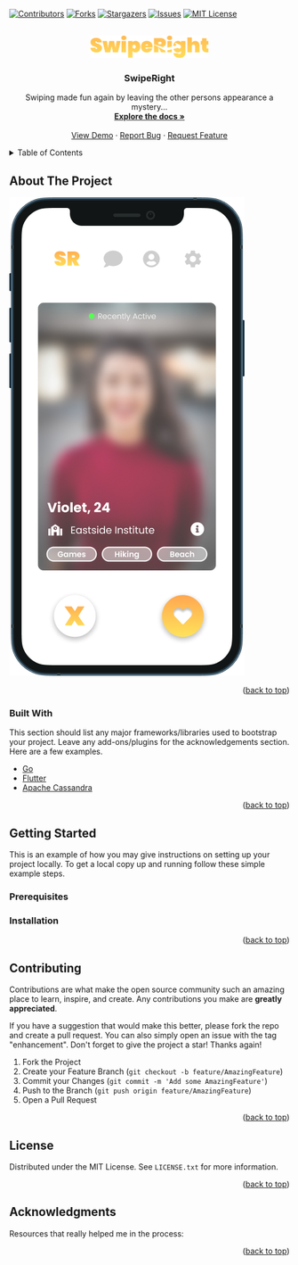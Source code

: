 <div id="top"></div>

[![Contributors][contributors-shield]][contributors-url]
[![Forks][forks-shield]][forks-url]
[![Stargazers][stars-shield]][stars-url]
[![Issues][issues-shield]][issues-url]
[![MIT License][license-shield]][license-url]

<!-- PROJECT LOGO -->
<br />
<div align="center">
  <a href="https://github.com/Luka-Spa/SwipeRight">
    <img src="img/SwipeRight_Logo.png " alt="Logo" width="212" height="40">
  </a>

  <h3 align="center">SwipeRight</h3>

  <p align="center">
    Swiping made fun again by leaving the other persons appearance a mystery...
    <br />
    <a href="https://github.com/Luka-Spa/SwipeRight/wiki"><strong>Explore the docs »</strong></a>
    <br />
    <br />
    <a href="https://github.com/Luka-Spa/SwipeRight">View Demo</a>
    ·
    <a href="https://github.com/Luka-Spa/SwipeRight/issues">Report Bug</a>
    ·
    <a href="https://github.com/Luka-Spa/SwipeRight/issues">Request Feature</a>
  </p>
</div>

<!-- TABLE OF CONTENTS -->
<details>
  <summary>Table of Contents</summary>
  <ol>
    <li>
      <a href="#about-the-project">About The Project</a>
      <ul>
        <li><a href="#built-with">Built With</a></li>
      </ul>
    </li>
    <li>
      <a href="#getting-started">Getting Started</a>
      <ul>
        <li><a href="#prerequisites">Prerequisites</a></li>
        <li><a href="#installation">Installation</a></li>
      </ul>
    </li>
    <li><a href="#usage">Usage</a></li>
    <li><a href="#contributing">Contributing</a></li>
    <li><a href="#license">License</a></li>
    <li><a href="#contact">Contact</a></li>
    <li><a href="#acknowledgments">Acknowledgments</a></li>
  </ol>
</details>

<!-- ABOUT THE PROJECT -->

## About The Project

[![Product Name Screen Shot][product-screenshot]](https://example.com)

<p align="right">(<a href="#top">back to top</a>)</p>

### Built With

This section should list any major frameworks/libraries used to bootstrap your project. Leave any add-ons/plugins for the acknowledgements section. Here are a few examples.

- [Go](https://go.dev/)
- [Flutter](https://flutter.dev/)
- [Apache Cassandra](https://cassandra.apache.org/)

<p align="right">(<a href="#top">back to top</a>)</p>

<!-- GETTING STARTED -->

## Getting Started

This is an example of how you may give instructions on setting up your project locally.
To get a local copy up and running follow these simple example steps.

### Prerequisites

### Installation

<p align="right">(<a href="#top">back to top</a>)</p>

<!-- CONTRIBUTING -->

## Contributing

Contributions are what make the open source community such an amazing place to learn, inspire, and create. Any contributions you make are **greatly appreciated**.

If you have a suggestion that would make this better, please fork the repo and create a pull request. You can also simply open an issue with the tag "enhancement".
Don't forget to give the project a star! Thanks again!

1. Fork the Project
2. Create your Feature Branch (`git checkout -b feature/AmazingFeature`)
3. Commit your Changes (`git commit -m 'Add some AmazingFeature'`)
4. Push to the Branch (`git push origin feature/AmazingFeature`)
5. Open a Pull Request

<p align="right">(<a href="#top">back to top</a>)</p>

<!-- LICENSE -->

## License

Distributed under the MIT License. See `LICENSE.txt` for more information.

<p align="right">(<a href="#top">back to top</a>)</p>

## Acknowledgments

Resources that really helped me in the process:

<p align="right">(<a href="#top">back to top</a>)</p>

<!-- MARKDOWN LINKS & IMAGES -->
<!-- https://www.markdownguide.org/basic-syntax/#reference-style-links -->

[contributors-shield]: https://img.shields.io/github/contributors/Luka-Spa/SwipeRight?color=blue&style=for-the-badge
[contributors-url]: https://github.com/Luka-Spa/SwipeRight/graphs/contributors
[forks-shield]: https://img.shields.io/github/forks/Luka-Spa/SwipeRight?style=for-the-badge
[forks-url]: https://github.com/Luka-Spa/SwipeRight/network/members
[stars-shield]: https://img.shields.io/github/stars/Luka-Spa/SwipeRight?style=for-the-badge
[stars-url]: https://github.com/Luka-Spa/SwipeRight/stargazers
[issues-shield]: https://img.shields.io/github/issues/Luka-Spa/SwipeRight?style=for-the-badge
[issues-url]: https://github.com/Luka-Spa/SwipeRight/issues
[license-shield]: https://img.shields.io/github/license/Luka-Spa/SwipeRight?style=for-the-badge
[license-url]: https://github.com/Luka-Spa/SwipeRight/blob/main/LICENSE
[product-screenshot]: img/SwipeRight_Screen_Swipe.png
